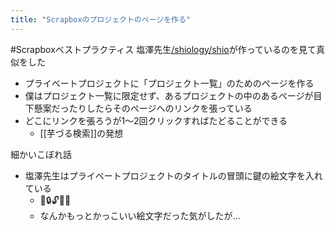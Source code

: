 ```yaml
---
title: "Scrapboxのプロジェクトのページを作る"
---
```


#Scrapboxベストプラクティス
塩澤先生[/shiology/shio](https://scrapbox.io/shiology/shio)が作っているのを見て真似をした
- プライベートプロジェクトに「プロジェクト一覧」のためのページを作る
- 僕はプロジェクト一覧に限定せず、あるプロジェクトの中のあるページが目下懸案だったりしたらそのページへのリンクを張っている
- どこにリンクを張ろうが1～2回クリックすればたどることができる
    - [[芋づる検索]]の発想

細かいこぼれ話
- 塩澤先生はプライベートプロジェクトのタイトルの冒頭に鍵の絵文字を入れている
    - 🔑🔒🔓🔏🔐
    - なんかもっとかっこいい絵文字だった気がしたが…
